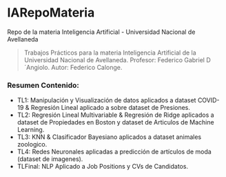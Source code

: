 # IARepoMateria
>
Repo de la materia Inteligencia Artificial - Universidad Nacional de Avellaneda
>
>Trabajos Prácticos para la materia Inteligencia Artificial de la Universidad Nacional de Avellaneda.
>Profesor: Federico Gabriel D´Angiolo.
>Autor: Federico Calonge.

### Resumen Contenido:
>
* TL1: Manipulación y Visualización de datos aplicados a dataset COVID-19 & Regresión Lineal aplicado a sobre dataset de Presiones. 
* TL2: Regresión Lineal Multivariable & Regresión de Ridge aplicados a dataset de Propiedades en Boston y dataset de Articulos de Machine Learning. 
* TL3: KNN & Clasificador Bayesiano aplicados a dataset animales zoologico.
* TL4: Redes Neuronales aplicadas a predicción de artículos de moda (dataset de imagenes).
* TLFinal: NLP Aplicado a Job Positions y CVs de Candidatos.
